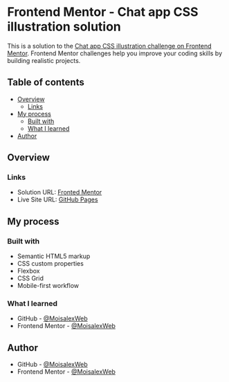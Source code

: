 # Frontend Mentor - Chat app CSS illustration solution

This is a solution to the [Chat app CSS illustration challenge on Frontend Mentor](https://www.frontendmentor.io/challenges/chat-app-css-illustration-O5auMkFqY). Frontend Mentor challenges help you improve your coding skills by building realistic projects. 

## Table of contents

- [Overview](#overview)
  - [Links](#links)
- [My process](#my-process)
  - [Built with](#built-with)
  - [What I learned](#what-i-learned)
- [Author](#author)

## Overview



### Links

- Solution URL: [Fronted Mentor](https://www.frontendmentor.io/solutions/responsive-chat-app-css-using-flexbox-and-grid-9OW12BfwMt)
- Live Site URL: [GitHub Pages](https://moisalexweb.github.io/chat-app-css/)

## My process

### Built with

- Semantic HTML5 markup
- CSS custom properties
- Flexbox
- CSS Grid
- Mobile-first workflow


### What I learned

- GitHub - [@MoisalexWeb](https://github.com/MoisalexWeb)
- Frontend Mentor - [@MoisalexWeb](https://www.frontendmentor.io/profile/MoisalexWeb)



## Author

- GitHub - [@MoisalexWeb](https://github.com/MoisalexWeb)
- Frontend Mentor - [@MoisalexWeb](https://www.frontendmentor.io/profile/MoisalexWeb)
